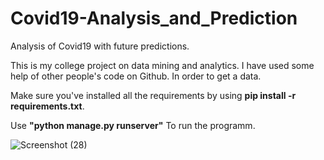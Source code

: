 # Covid19-Analysis_and_Prediction
 Analysis of Covid19 with future predictions.

This is my college project on data mining and analytics.
I have used some help of other people's code on Github. In order to get a data.

Make sure you've installed all the requirements by using **pip install -r requirements.txt**.


Use **"python manage.py runserver"** To run the programm.

![Screenshot (28)](https://user-images.githubusercontent.com/53571060/122444287-02a47400-cfbe-11eb-8a33-18272e31b79d.png)
